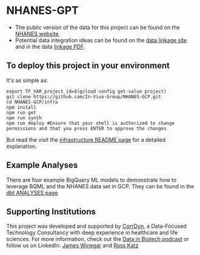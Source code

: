 # NHANES-GPT

- The public version of the data for this project can be found on the [NHANES website](https://www.cdc.gov/nchs/nhanes/index.htm).
- Potential data integration ideas can be found on the [data linkage site](https://www.cdc.gov/nchs/data-linkage/index.htm) and in the data [linkage PDF](https://www.cdc.gov/nchs/data/datalinkage/LinkageTable_1.pdf).

## To deploy this project in your environment

It's as simple as:

```{bash}
export TF_VAR_project_id=$(gcloud config get-value project)
git clone https://github.com/In-Vivo-Group/NHANES-GCP.git
cd NHANES-GCP/infra
npm install
npm run get
npm run synth
npm run deploy #Ensure that your shell is authorized to change permissions and that you press ENTER to approve the changes
```

But read the visit the [infrastructure README page](infra/README.md) for a detailed explanation. 

## Example Analyses

There are four example BigQuery ML models to demonstrate how to leverage BQML and the NHANES data set in GCP. They can be found in the [dbt ANALYSES page](dbt/analyses)

## Supporting Institutions

This project was developed and supported by [CorrDyn](https://www.corrdyn.com/), a Data-Focused Technology Consultancy with deep experience in healthcare and life sciences. For more information, check out the [Data in Biotech podcast](https://podcasts.apple.com/gb/podcast/data-in-biotech/id1708993594) or follow us on LinkedIn: [James Winegar](https://www.linkedin.com/in/james-winegar/) and [Ross Katz](https://www.linkedin.com/in/b-ross-katz/)
